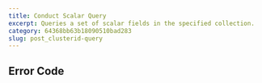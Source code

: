 ```yaml
---
title: Conduct Scalar Query
excerpt: Queries a set of scalar fields in the specified collection.
category: 64368bb63b18090510bad283
slug: post_clusterid-query
---
```


## Error Code
